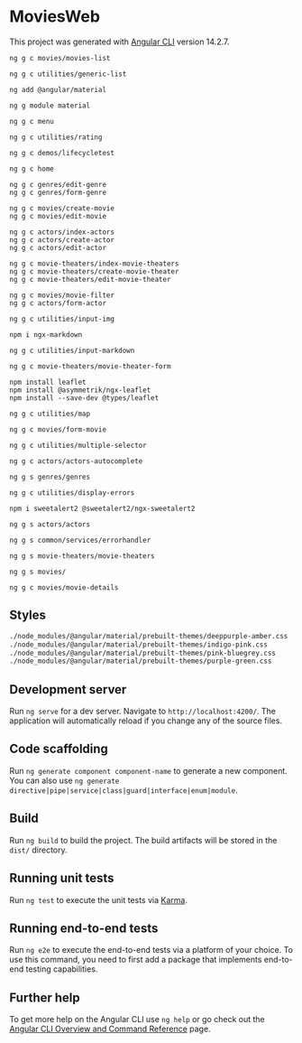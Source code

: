 # MoviesWeb

This project was generated with [Angular CLI](https://github.com/angular/angular-cli) version 14.2.7.

```angularCLI
ng g c movies/movies-list

ng g c utilities/generic-list

ng add @angular/material

ng g module material

ng g c menu

ng g c utilities/rating

ng g c demos/lifecycletest

ng g c home

ng g c genres/edit-genre
ng g c genres/form-genre

ng g c movies/create-movie
ng g c movies/edit-movie

ng g c actors/index-actors
ng g c actors/create-actor
ng g c actors/edit-actor

ng g c movie-theaters/index-movie-theaters
ng g c movie-theaters/create-movie-theater
ng g c movie-theaters/edit-movie-theater

ng g c movies/movie-filter
ng g c actors/form-actor

ng g c utilities/input-img

npm i ngx-markdown

ng g c utilities/input-markdown

ng g c movie-theaters/movie-theater-form

npm install leaflet
npm install @asymmetrik/ngx-leaflet
npm install --save-dev @types/leaflet

ng g c utilities/map

ng g c movies/form-movie

ng g c utilities/multiple-selector

ng g c actors/actors-autocomplete

ng g s genres/genres

ng g c utilities/display-errors

npm i sweetalert2 @sweetalert2/ngx-sweetalert2

ng g s actors/actors

ng g s common/services/errorhandler  

ng g s movie-theaters/movie-theaters

ng g s movies/

ng g c movies/movie-details
```

## Styles

```bash
./node_modules/@angular/material/prebuilt-themes/deeppurple-amber.css
./node_modules/@angular/material/prebuilt-themes/indigo-pink.css
./node_modules/@angular/material/prebuilt-themes/pink-bluegrey.css
./node_modules/@angular/material/prebuilt-themes/purple-green.css
```

## Development server

Run `ng serve` for a dev server. Navigate to `http://localhost:4200/`. The application will automatically reload if you change any of the source files.

## Code scaffolding

Run `ng generate component component-name` to generate a new component. You can also use `ng generate directive|pipe|service|class|guard|interface|enum|module`.

## Build

Run `ng build` to build the project. The build artifacts will be stored in the `dist/` directory.

## Running unit tests

Run `ng test` to execute the unit tests via [Karma](https://karma-runner.github.io).

## Running end-to-end tests

Run `ng e2e` to execute the end-to-end tests via a platform of your choice. To use this command, you need to first add a package that implements end-to-end testing capabilities.

## Further help

To get more help on the Angular CLI use `ng help` or go check out the [Angular CLI Overview and Command Reference](https://angular.io/cli) page.
